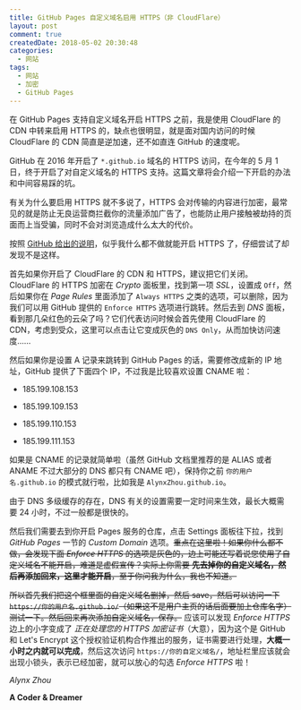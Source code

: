 ```yaml
---
title: GitHub Pages 自定义域名启用 HTTPS（非 CloudFlare）
layout: post
comment: true
createdDate: 2018-05-02 20:30:48
categories:
  - 网站
tags:
  - 网站
  - 加密
  - GitHub Pages
---
```

在 GitHub Pages 支持自定义域名开启 HTTPS 之前，我是使用 CloudFlare 的 CDN 中转来启用 HTTPS 的，缺点也很明显，就是面对国内访问的时候 CloudFlare 的 CDN 简直是逆加速，还不如直连 GitHub 的速度呢。

GitHub 在 2016 年开启了 `*.github.io` 域名的 HTTPS 访问，在今年的 5 月 1 日，终于开启了对自定义域名的 HTTPS 支持。这篇文章将会介绍一下开启的办法和中间容易踩的坑。

<!--more-->

有关为什么要启用 HTTPS 就不多说了，HTTPS 会对传输的内容进行加密，最常见的就是防止无良运营商拦截你的流量添加广告了，也能防止用户接触被劫持的页面而上当受骗，同时不会对浏览造成什么太大的代价。

按照 [GitHub 给出的说明](https://blog.github.com/2018-05-01-github-pages-custom-domains-https/)，似乎我什么都不做就能开启 HTTPS 了，仔细尝试了却发现不是这样。

首先如果你开启了 CloudFlare 的 CDN 和 HTTPS，建议把它们关闭。CloudFlare 的 HTTPS 加密在 *Crypto* 面板里，找到第一项 *SSL*，设置成 `Off`，然后如果你在 *Page Rules* 里面添加了 `Always HTTPS` 之类的选项，可以删除，因为我们可以用 GitHub 提供的 `Enforce HTTPS` 选项进行跳转。然后去到 *DNS* 面板，看到那几朵红色的云朵了吗？它们代表访问时候会首先使用 CloudFlare 的 CDN，考虑到受众，这里可以点击让它变成灰色的 `DNS Only`，从而加快访问速度……

然后如果你是设置 A 记录来跳转到 GitHub Pages 的话，需要修改成新的 IP 地址，GitHub 提供了下面四个 IP，不过我是比较喜欢设置 CNAME 啦：

- 185.199.108.153

- 185.199.109.153

- 185.199.110.153

- 185.199.111.153

如果是 CNAME 的记录就简单啦（虽然 GitHub 文档里推荐的是 ALIAS 或者 ANAME 不过大部分的 DNS 都只有 CNAME 吧），保持你之前 `你的用户名.github.io` 的模式就行啦，比如我是 `AlynxZhou.github.io`。

由于 DNS 多级缓存的存在，DNS 有关的设置需要一定时间来生效，最长大概需要 24 小时，不过一般都是很快的。

然后我们需要去到你开启 Pages 服务的仓库，点击 Settings 面板往下拉，找到 *GitHub Pages* 一节的 *Custom Domain* 选项。~~重点在这里啦！如果你什么都不做，会发现下面 *Enforce HTTPS* 的选项是灰色的，边上可能还写着说您使用了自定义域名不能开启，难道是虚假宣传？实际上你需要 **先去掉你的自定义域名，然后再添加回来，这里才能开启**，至于你问我为什么，我也不知道。~~

~~所以首先我们把这个框里面的自定义域名删掉，然后 save，然后可以访问一下 `https://你的用户名.github.io/`（如果这不是用户主页的话后面要加上仓库名字）测试一下。然后回来再次添加自定义域名，保存。~~ 应该可以发现 *Enforce HTTPS* 边上的小字变成了 *正在处理您的 HTTPS 加密证书*（大意），因为这个是 GitHub 和 Let's Encrypt 这个授权验证机构合作推出的服务，证书需要进行处理，**大概一小时之内就可以完成**，然后这次访问 `https://你的自定义域名/`，地址栏里应该就会出现小锁头，表示已经加密，就可以放心的勾选 *Enforce HTTPS* 啦！

*Alynx Zhou*

**A Coder & Dreamer**
